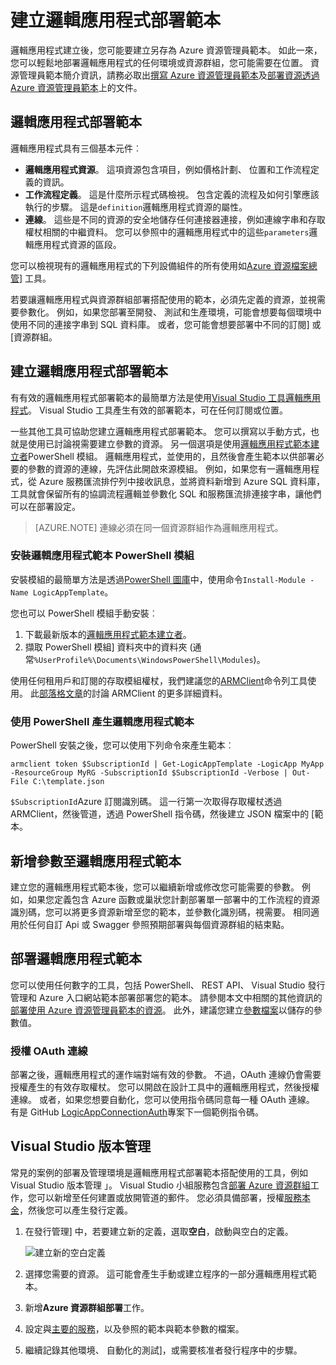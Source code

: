 <properties
   pageTitle="建立邏輯應用程式部署範本 |Microsoft Azure"
   description="瞭解如何建立邏輯應用程式部署範本，並使用此版本管理"
   services="logic-apps"
   documentationCenter=".net,nodejs,java"
   authors="jeffhollan"
   manager="erikre"
   editor=""/>

<tags
   ms.service="logic-apps"
   ms.devlang="multiple"
   ms.topic="article"
   ms.tgt_pltfrm="na"
   ms.workload="integration"
   ms.date="10/18/2016"
   ms.author="jehollan"/>

# <a name="create-a-logic-app-deployment-template"></a>建立邏輯應用程式部署範本

邏輯應用程式建立後，您可能要建立另存為 Azure 資源管理員範本。 如此一來，您可以輕鬆地部署邏輯應用程式的任何環境或資源群組，您可能需要在位置。 資源管理員範本簡介資訊，請務必取出[撰寫 Azure 資源管理員範本](../resource-group-authoring-templates.md)及[部署資源透過 Azure 資源管理員範本](../resource-group-template-deploy.md)上的文件。

## <a name="logic-app-deployment-template"></a>邏輯應用程式部署範本

邏輯應用程式具有三個基本元件︰

* **邏輯應用程式資源**。 這項資源包含項目，例如價格計劃、 位置和工作流程定義的資訊。
* **工作流程定義**。 這是什麼所示程式碼檢視。 包含定義的流程及如何引擎應該執行的步驟。 這是`definition`邏輯應用程式資源的屬性。
* **連線**。 這些是不同的資源的安全地儲存任何連接器連接，例如連線字串和存取權杖相關的中繼資料。 您可以參照中的邏輯應用程式中的這些`parameters`邏輯應用程式資源的區段。

您可以檢視現有的邏輯應用程式的下列設備組件的所有使用如[Azure 資源檔案總管](http://resources.azure.com)] 工具。

若要讓邏輯應用程式與資源群組部署搭配使用的範本，必須先定義的資源，並視需要參數化。 例如，如果您部署至開發、 測試和生產環境，可能會想要每個環境中使用不同的連接字串到 SQL 資料庫。 或者，您可能會想要部署中不同的訂閱] 或 [資源群組。  

## <a name="create-a-logic-app-deployment-template"></a>建立邏輯應用程式部署範本

有有效的邏輯應用程式部署範本的最簡單方法是使用[Visual Studio 工具邏輯應用程式](./app-service-logic-deploy-from-vs.md)。  Visual Studio 工具產生有效的部署範本，可在任何訂閱或位置。

一些其他工具可協助您建立邏輯應用程式部署範本。 您可以撰寫以手動方式，也就是使用已討論視需要建立參數的資源。 另一個選項是使用[邏輯應用程式範本建立者](https://github.com/jeffhollan/LogicAppTemplateCreator)PowerShell 模組。 邏輯應用程式，並使用的，且然後會產生範本以供部署必要的參數的資源的連線，先評估此開啟來源模組。 例如，如果您有一邏輯應用程式，從 Azure 服務匯流排佇列中接收訊息，並將資料新增到 Azure SQL 資料庫，工具就會保留所有的協調流程邏輯並參數化 SQL 和服務匯流排連接字串，讓他們可以在部署設定。

>[AZURE.NOTE] 連線必須在同一個資源群組作為邏輯應用程式。

### <a name="install-the-logic-app-template-powershell-module"></a>安裝邏輯應用程式範本 PowerShell 模組

安裝模組的最簡單方法是透過[PowerShell 圖庫](https://www.powershellgallery.com/packages/LogicAppTemplate/0.1)中，使用命令`Install-Module -Name LogicAppTemplate`。  

您也可以 PowerShell 模組手動安裝︰

1. 下載最新版本的[邏輯應用程式範本建立者](https://github.com/jeffhollan/LogicAppTemplateCreator/releases)。  
1. 擷取 PowerShell 模組] 資料夾中的資料夾 (通常`%UserProfile%\Documents\WindowsPowerShell\Modules`)。

使用任何租用戶和訂閱的存取模組權杖，我們建議您的[ARMClient](https://github.com/projectkudu/ARMClient)命令列工具使用。  此[部落格文章](http://blog.davidebbo.com/2015/01/azure-resource-manager-client.html)的討論 ARMClient 的更多詳細資料。

### <a name="generate-a-logic-app-template-by-using-powershell"></a>使用 PowerShell 產生邏輯應用程式範本

PowerShell 安裝之後，您可以使用下列命令來產生範本︰

`armclient token $SubscriptionId | Get-LogicAppTemplate -LogicApp MyApp -ResourceGroup MyRG -SubscriptionId $SubscriptionId -Verbose | Out-File C:\template.json`

`$SubscriptionId`Azure 訂閱識別碼。 這一行第一次取得存取權杖透過 ARMClient，然後管道，透過 PowerShell 指令碼，然後建立 JSON 檔案中的 [範本。

## <a name="add-parameters-to-a-logic-app-template"></a>新增參數至邏輯應用程式範本

建立您的邏輯應用程式範本後，您可以繼續新增或修改您可能需要的參數。 例如，如果您定義包含 Azure 函數或巢狀您計劃部署單一部署中的工作流程的資源識別碼，您可以將更多資源新增至您的範本，並參數化識別碼，視需要。 相同適用於任何自訂 Api 或 Swagger 參照預期部署與每個資源群組的結束點。

## <a name="deploy-a-logic-app-template"></a>部署邏輯應用程式範本

您可以使用任何數字的工具，包括 PowerShell、 REST API、 Visual Studio 發行管理和 Azure 入口網站範本部署部署您的範本。 請參閱本文中相關的其他資訊的[部署使用 Azure 資源管理員範本的資源](../resource-group-template-deploy.md)。 此外，建議您建立[參數檔案](../resource-group-template-deploy.md#parameter-file)以儲存的參數值。

### <a name="authorize-oauth-connections"></a>授權 OAuth 連線

部署之後，邏輯應用程式的運作端對端有效的參數。 不過，OAuth 連線仍會需要授權產生的有效存取權杖。 您可以開啟在設計工具中的邏輯應用程式，然後授權連線。 或者，如果您想要自動化，您可以使用指令碼同意每一種 OAuth 連線。 有是 GitHub [LogicAppConnectionAuth](https://github.com/logicappsio/LogicAppConnectionAuth)專案下一個範例指令碼。

## <a name="visual-studio-release-management"></a>Visual Studio 版本管理

常見的案例的部署及管理環境是邏輯應用程式部署範本搭配使用的工具，例如 Visual Studio 版本管理 」。 Visual Studio 小組服務包含[部署 Azure 資源群組](https://github.com/Microsoft/vsts-tasks/tree/master/Tasks/DeployAzureResourceGroup)工作，您可以新增至任何建置或放開管道的郵件。 您必須具備部署，授權[服務本金](https://blogs.msdn.microsoft.com/visualstudioalm/2015/10/04/automating-azure-resource-group-deployment-using-a-service-principal-in-visual-studio-online-buildrelease-management/)，然後您可以產生發行定義。

1. 在發行管理] 中，若要建立新的定義，選取**空白**，啟動與空白的定義。

    ![建立新的空白定義][1]   

1. 選擇您需要的資源。 這可能會產生手動或建立程序的一部分邏輯應用程式範本。
1. 新增**Azure 資源群組部署**工作。
1. 設定與[主要的服務](https://blogs.msdn.microsoft.com/visualstudioalm/2015/10/04/automating-azure-resource-group-deployment-using-a-service-principal-in-visual-studio-online-buildrelease-management/)，以及參照的範本與範本參數的檔案。
1. 繼續記錄其他環境、 自動化的測試]，或需要核准者發行程序中的步驟。

<!-- Image References -->
[1]: ./media/app-service-logic-create-deploy-template/emptyReleaseDefinition.PNG
